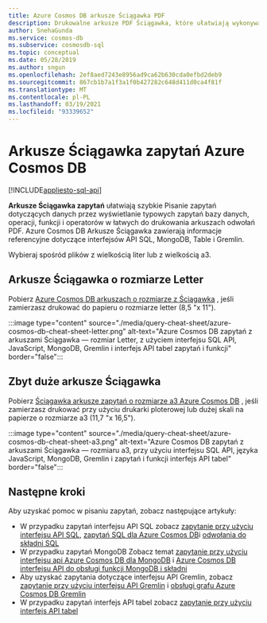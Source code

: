 ```yaml
---
title: Azure Cosmos DB arkusze Ściągawka PDF
description: Drukowalne arkusze PDF Ściągawka, które ułatwiają wykonywanie zapytań dotyczących danych Azure Cosmos DB za pomocą interfejsów API SQL, MongoDB, grafów i tabel
author: SnehaGunda
ms.service: cosmos-db
ms.subservice: cosmosdb-sql
ms.topic: conceptual
ms.date: 05/28/2019
ms.author: sngun
ms.openlocfilehash: 2ef8aed7243e8956ad9ca62b630cda0efbd2deb9
ms.sourcegitcommit: 867cb1b7a1f3a1f0b427282c648d411d0ca4f81f
ms.translationtype: MT
ms.contentlocale: pl-PL
ms.lasthandoff: 03/19/2021
ms.locfileid: "93339652"
---
```

# <a name="azure-cosmos-db-query-cheat-sheets"></a>Arkusze Ściągawka zapytań Azure Cosmos DB
[!INCLUDE[appliesto-sql-api](includes/appliesto-sql-api.md)]

**Arkusze Ściągawka zapytań** ułatwiają szybkie Pisanie zapytań dotyczących danych przez wyświetlanie typowych zapytań bazy danych, operacji, funkcji i operatorów w łatwych do drukowania arkuszach odwołań PDF. Azure Cosmos DB Arkusze Ściągawka zawierają informacje referencyjne dotyczące interfejsów API SQL, MongoDB, Table i Gremlin. 

Wybieraj spośród plików z wielkością liter lub z wielkością a3. 

## <a name="letter-sized-cheat-sheets"></a>Arkusze Ściągawka o rozmiarze Letter

Pobierz [Azure Cosmos DB arkuszach o rozmiarze z Ściągawka](https://go.microsoft.com/fwlink/?LinkId=623215) , jeśli zamierzasz drukować do papieru o rozmiarze letter (8,5 "x 11").

:::image type="content" source="./media/query-cheat-sheet/azure-cosmos-db-cheat-sheet-letter.png" alt-text="Azure Cosmos DB zapytań z arkuszami Ściągawka — rozmiar Letter, z użyciem interfejsu SQL API, JavaScript, MongoDB, Gremlin i interfejs API tabel zapytań i funkcji" border="false":::

## <a name="oversized-cheat-sheets"></a>Zbyt duże arkusze Ściągawka
Pobierz [Ściągawka arkusze zapytań o rozmiarze a3 Azure Cosmos DB](https://go.microsoft.com/fwlink/?linkid=870413) , jeśli zamierzasz drukować przy użyciu drukarki ploterowej lub dużej skali na papierze o rozmiarze a3 (11,7 "x 16,5").

:::image type="content" source="./media/query-cheat-sheet/azure-cosmos-db-cheat-sheet-a3.png" alt-text="Azure Cosmos DB zapytań z arkuszami Ściągawka — rozmiaru a3, przy użyciu interfejsu SQL API, języka JavaScript, MongoDB, Gremlin i zapytań i funkcji interfejs API tabel" border="false":::

## <a name="next-steps"></a>Następne kroki
Aby uzyskać pomoc w pisaniu zapytań, zobacz następujące artykuły:
* W przypadku zapytań interfejsu API SQL zobacz [zapytanie przy użyciu interfejsu API SQL](tutorial-query-sql-api.md), [zapytań SQL dla Azure Cosmos DB](./sql-query-getting-started.md)i [odwołania do składni SQL](./sql-query-getting-started.md)
* W przypadku zapytań MongoDB Zobacz temat [zapytanie przy użyciu interfejsu api Azure Cosmos DB dla MongoDB](tutorial-query-mongodb.md) i [Azure Cosmos DB interfejsu API do obsługi funkcji MongoDB i składni](mongodb-feature-support.md)
* Aby uzyskać zapytania dotyczące interfejsu API Gremlin, zobacz [zapytanie przy użyciu interfejsu API Gremlin](tutorial-query-graph.md) i [obsługi grafu Azure Cosmos DB Gremlin](gremlin-support.md)
* W przypadku zapytań interfejs API tabel zobacz [zapytanie przy użyciu interfejs API tabel](tutorial-query-table.md)